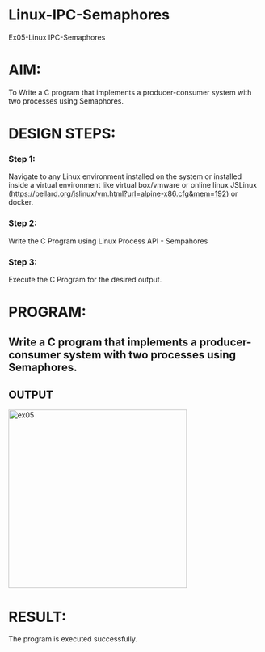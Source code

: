 # Linux-IPC-Semaphores
Ex05-Linux IPC-Semaphores

# AIM:
To Write a C program that implements a producer-consumer system with two processes using Semaphores.

# DESIGN STEPS:

### Step 1:

Navigate to any Linux environment installed on the system or installed inside a virtual environment like virtual box/vmware or online linux JSLinux (https://bellard.org/jslinux/vm.html?url=alpine-x86.cfg&mem=192) or docker.

### Step 2:

Write the C Program using Linux Process API - Sempahores

### Step 3:

Execute the C Program for the desired output. 

# PROGRAM:
## Write a C program that implements a producer-consumer system with two processes using Semaphores.

## OUTPUT

<img width="353" alt="ex05" src="https://github.com/jayaseelan2006/Linux-IPC-Semaphores/assets/151389443/5142ffac-4029-4656-98af-be22b248b5ed">

# RESULT:
The program is executed successfully.
